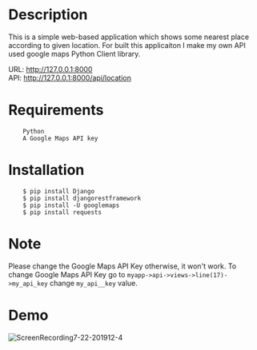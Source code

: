 # Description
This is a simple web-based application which shows some nearest place according to given location. For built this applicaiton I make my own API used google maps Python Client library.

URL: http://127.0.0.1:8000 </br>
API: http://127.0.0.1:8000/api/location


# Requirements
```
    Python
    A Google Maps API key
```
    
# Installation
```
    $ pip install Django
    $ pip install djangorestframework
    $ pip install -U googlemaps 
    $ pip install requests
```

# Note
Please change the Google Maps API Key otherwise, it won't work. To change Google Maps API Key go to  ```myapp->api->views->line(17)->my_api_key``` change ```my_api__key``` value.

# Demo
![ScreenRecording7-22-201912-4](https://user-images.githubusercontent.com/16104417/61612415-58f8c300-ac80-11e9-8859-b2ad34c1eef8.gif)

